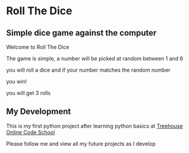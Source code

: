 # Roll The Dice

## Simple dice game against the computer

Welcome to Roll The Dice

The game is simple, a number will be picked at random between 1 and 6

you will roll a dice and if your number matches the random number

you win!

you will get 3 rolls

## My Development

This is my first python project after learning python basics at [Treehouse Online Code School](https://teamtreehouse.com)

Please follow me and view all my future projects as I develop
